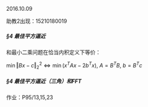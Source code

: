 2016.10.09

助教2出现：15210180019

##### §4 最佳平方逼近

和最小二乘问题在恰当内积定义下等价：

$\min\left\Vert Bx-c\right\Vert_2^2\Leftrightarrow \min(x^TAx-2b^Tx),~A=B^TB,~b=B^Tc$

##### §4 最佳平方逼近（三角）和FFT

作业：P95/13,15,23

